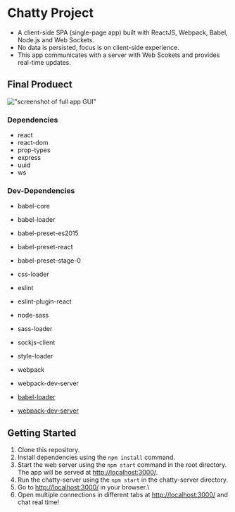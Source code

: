 # Chatty Project
* A client-side SPA (single-page app) built with ReactJS, Webpack, Babel, Node.js and Web Sockets. 
* No data is persisted, focus is on client-side experience. 
* This app communicates with a server with Web Scokets and provides real-time updates. 

## Final Produect

!["screenshot of full app GUI"](/public/Full_GUI.png)

### Dependencies

* react
* react-dom
* prop-types
* express
* uuid 
* ws

### Dev-Dependencies
* babel-core
* babel-loader
* babel-preset-es2015
* babel-preset-react
* babel-preset-stage-0
* css-loader
* eslint
* eslint-plugin-react
* node-sass
* sass-loader
* sockjs-client
* style-loader
* webpack
* webpack-dev-server

* [babel-loader](https://github.com/babel/babel-loader)
* [webpack-dev-server](https://github.com/webpack/webpack-dev-server)

## Getting Started

1. Clone this repository.
2. Install dependencies using the `npm install` command.
3. Start the web server using the `npm start` command in the root directory. The app will be served at <http://localhost:3000/>.
4. Run the chatty-server using the `npm start` in the chatty-server directory.
5. Go to <http://localhost:3000/> in your browser.\
6. Open multiple connections in different tabs at <http://localhost:3000/> and chat real time!